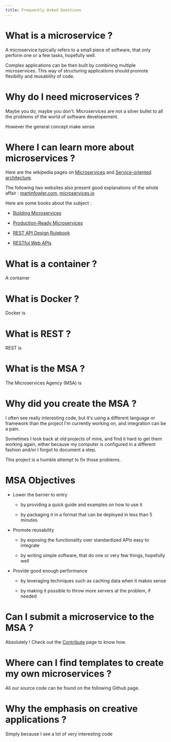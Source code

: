 ```yaml
---
title: Frequently Asked Questions
---
```


# What is a microservice ?

A microservice typically refers to a small piece of software, that only perform
one or a few tasks, hopefully well.

Complex applications can be then built by combining multiple microservices. This
way of structuring applications should promote flexibilty and reusability of code.


# Why do I need microservices ?

Maybe you do, maybe you don't. Microservices are not a silver bullet to all the
problems of the world of software developement.

However the general concept make sense

# Where I can learn more about microservices ?

Here are the wikipedia pages on [Microservices](https://en.wikipedia.org/wiki/Microservices)
and [Service-oriented architecture](https://en.wikipedia.org/wiki/Service-oriented_architecture).

The following two websites also present good explanations of the whole affair :
[martinfowler.com](http://www.martinfowler.com/articles/microservices.html),
[microservices.io](http://microservices.io/patterns/microservices.html)

Here are some books about the subject :

* [Building Microservices](https://www.amazon.com/Building-Microservices-Sam-Newman/dp/1491950358)

* [Production-Ready Microservices](https://www.amazon.com/Production-Ready-Microservices-Standardized-Engineering-Organization/dp/1491965975/)

* [REST API Design Rulebook](https://www.amazon.com/REST-Design-Rulebook-Mark-Masse-ebook/dp/B005XE5A7Q/)

* [RESTful Web APIs](https://www.amazon.com/RESTful-Web-APIs-Richardson/dp/1449358063)

# What is a container ?

A container


# What is Docker ?

Docker is

# What is REST ?

REST is

# What is the MSA ?

The Microservices Agency (MSA) is


# Why did you create the MSA ?

I often see really interesting code, but it's using a different language or framework
than the project I'm currently working on, and integration can be a pain.

Sometimes I look back at old projects of mine, and find it hard to get them
working again, either because my computer is configured in a different fashion
and/or I forgot to document a step.

This project is a humble attempt to fix those problems.

# MSA Objectives

- Lower the barrier to entry

  - by providing a quick guide and examples on how to use it

  - by packaging it in a format that can be deployed in less than 5 minutes

- Promote reusability

  - by exposing the functionality over standardized APIs easy to integrate

  - by writing simple software, that do one or very few things, hopefully well

- Provide good enough performance

  - by leveraging techniques such as caching data when it makes sense

  - by making it possible to throw more servers at the problem, if needed


# Can I submit a microservice to the MSA ?

Absolutely ! Check out the [Contribute](/contribute) page to know how.

# Where can I find templates to create my own microservices ?

All our source code can be found on the following Github page.

# Why the emphasis on creative applications ?

Simply because I see a lot of very interesting code
